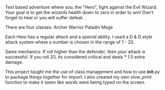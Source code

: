 Text based adventure where you, the "Hero", fight against the Evil Wizard.
Your goal is to get the wizards health down to zero in order to win!
Don't forget to heal or you will suffer defeat.

There are four classes: 
Archer
Warrior
Paladin
Mage

Each Hero has a regular attack and a special ability.
I used a D & D style attack system where a number is chosen in the range of 1 - 20.

Same mechanics. If roll higher than the defender, then your attack is successful.
If you roll 20, its considered critical and deals * 1.5 extra damage.

This project taught me the use of class management and how to use __init__.py to package things together for import.
I also created my own slow_print function to make it seem like words were being typed on the screen.
